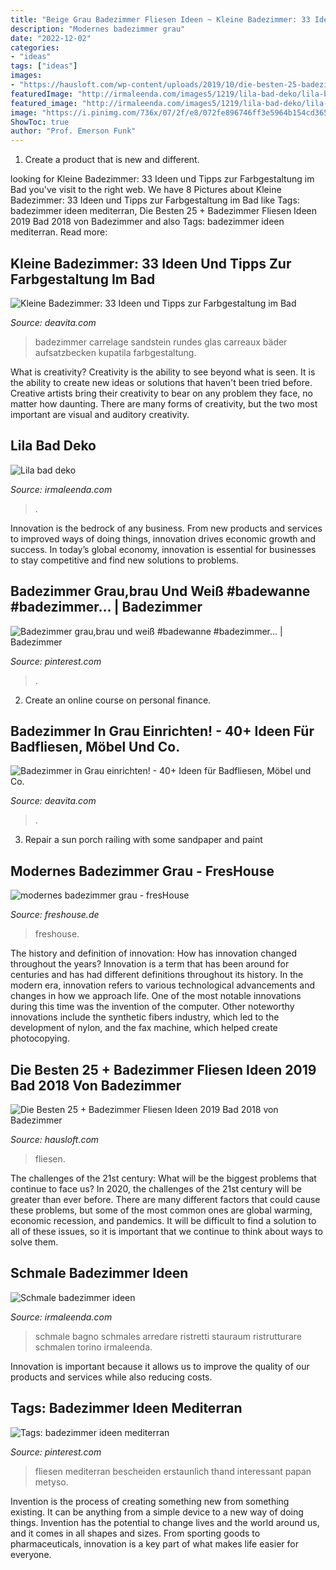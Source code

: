 ```yaml
---
title: "Beige Grau Badezimmer Fliesen Ideen ~ Kleine Badezimmer: 33 Ideen Und Tipps Zur Farbgestaltung Im Bad"
description: "Modernes badezimmer grau"
date: "2022-12-02"
categories:
- "ideas"
tags: ["ideas"]
images:
- "https://hausloft.com/wp-content/uploads/2019/10/die-besten-25-badezimmer-fliesen-ideen-2019-bad-2018-von-badezimmer-fliesen-ideen-grau-bild.jpg"
featuredImage: "http://irmaleenda.com/images5/1219/lila-bad-deko/lila-bad-deko-22_6.jpg"
featured_image: "http://irmaleenda.com/images5/1219/lila-bad-deko/lila-bad-deko-22_6.jpg"
image: "https://i.pinimg.com/736x/07/2f/e8/072fe896746ff3e5964b154cd3657791.jpg"
ShowToc: true
author: "Prof. Emerson Funk"
---
```



1. Create a product that is new and different.

	

		
looking for Kleine Badezimmer: 33 Ideen und Tipps zur Farbgestaltung im Bad you've visit to the right web. We have 8 Pictures about Kleine Badezimmer: 33 Ideen und Tipps zur Farbgestaltung im Bad like Tags: badezimmer ideen mediterran, Die Besten 25 + Badezimmer Fliesen Ideen 2019 Bad 2018 von Badezimmer and also Tags: badezimmer ideen mediterran. Read more:
		
    
## Kleine Badezimmer: 33 Ideen Und Tipps Zur Farbgestaltung Im Bad

<img loading=lazy src="https://deavita.com/wp-content/uploads/2014/08/kleine-badezimmer-ideen-sandstein-optik-fliesen-rundes-glas-aufsatzbecken.jpg" onerror="this.onerror=null;this.src='https://tse3.mm.bing.net/th?id=OIP.AyTGjq9ZEo9pun2fDLlSdwHaKG&amp;pid=15.1';" alt="Kleine Badezimmer: 33 Ideen und Tipps zur Farbgestaltung im Bad">

_Source: deavita.com_

>badezimmer carrelage sandstein rundes glas carreaux bäder aufsatzbecken kupatila farbgestaltung. 

	

What is creativity?
Creativity is the ability to see beyond what is seen. It is the ability to create new ideas or solutions that haven't been tried before. Creative artists bring their creativity to bear on any problem they face, no matter how daunting. There are many forms of creativity, but the two most important are visual and auditory creativity.

    
## Lila Bad Deko

<img loading=lazy src="http://irmaleenda.com/images5/1219/lila-bad-deko/lila-bad-deko-22_6.jpg" onerror="this.onerror=null;this.src='https://tse1.mm.bing.net/th?id=OIP.DW5FB4eGDz6rufd8s8AAyQDHEs&amp;pid=15.1';" alt="Lila bad deko">

_Source: irmaleenda.com_

>. 

	

Innovation is the bedrock of any business. From new products and services to improved ways of doing things, innovation drives economic growth and success. In today’s global economy, innovation is essential for businesses to stay competitive and find new solutions to problems.

    
## Badezimmer Grau,brau Und Weiß #badewanne #badezimmer... | Badezimmer

<img loading=lazy src="https://i.pinimg.com/736x/07/2f/e8/072fe896746ff3e5964b154cd3657791.jpg" onerror="this.onerror=null;this.src='https://tse1.mm.bing.net/th?id=OIP.tjxvjJZbjqViBE7H6t7GyAHaJ3&amp;pid=15.1';" alt="Badezimmer grau,brau und weiß #badewanne #badezimmer... | Badezimmer">

_Source: pinterest.com_

>. 

	

2. Create an online course on personal finance.

    
## Badezimmer In Grau Einrichten! - 40+ Ideen Für Badfliesen, Möbel Und Co.

<img loading=lazy src="https://deavita.com/wp-content/uploads/2019/05/Badezimmer-in-Grau-modern-Skandinavischer-Wohnstil-Farben-Beige-Wandspiegel-Design.jpg" onerror="this.onerror=null;this.src='https://tse1.mm.bing.net/th?id=OIP.N-0CPpuiPQPyffakKMEBIwHaFk&amp;pid=15.1';" alt="Badezimmer in Grau einrichten! - 40+ Ideen für Badfliesen, Möbel und Co.">

_Source: deavita.com_

>. 

	

3. Repair a sun porch railing with some sandpaper and paint

    
## Modernes Badezimmer Grau - FresHouse

<img loading=lazy src="https://cdn.freshouse.de/uploads/2015/03/modernes-badezimmer-grau.jpg" onerror="this.onerror=null;this.src='https://tse1.mm.bing.net/th?id=OIP.nWQ9CGzYWFOzFmqNHvTWsQHaFF&amp;pid=15.1';" alt="modernes badezimmer grau - fresHouse">

_Source: freshouse.de_

>freshouse. 

	

The history and definition of innovation: How has innovation changed throughout the years?
Innovation is a term that has been around for centuries and has had different definitions throughout its history. In the modern era, innovation refers to various technological advancements and changes in how we approach life. One of the most notable innovations during this time was the invention of the computer. Other noteworthy innovations include the synthetic fibers industry, which led to the development of nylon, and the fax machine, which helped create photocopying.

    
## Die Besten 25 + Badezimmer Fliesen Ideen 2019 Bad 2018 Von Badezimmer

<img loading=lazy src="https://hausloft.com/wp-content/uploads/2019/10/die-besten-25-badezimmer-fliesen-ideen-2019-bad-2018-von-badezimmer-fliesen-ideen-grau-bild.jpg" onerror="this.onerror=null;this.src='https://tse1.mm.bing.net/th?id=OIP.11G5GEbisD8EzCGy3BHYMgHaK3&amp;pid=15.1';" alt="Die Besten 25 + Badezimmer Fliesen Ideen 2019 Bad 2018 von Badezimmer">

_Source: hausloft.com_

>fliesen. 

	

The challenges of the 21st century: What will be the biggest problems that continue to face us?
In 2020, the challenges of the 21st century will be greater than ever before. There are many different factors that could cause these problems, but some of the most common ones are global warming, economic recession, and pandemics. It will be difficult to find a solution to all of these issues, so it is important that we continue to think about ways to solve them.

    
## Schmale Badezimmer Ideen

<img loading=lazy src="https://irmaleenda.com/images5/0517L/schmale-badezimmer-ideen/schmale-badezimmer-ideen-73_2.jpg" onerror="this.onerror=null;this.src='https://tse2.mm.bing.net/th?id=OIP.O1WLsrqagEgydLsTkxI9VAHaJ6&amp;pid=15.1';" alt="Schmale badezimmer ideen">

_Source: irmaleenda.com_

>schmale bagno schmales arredare ristretti stauraum ristrutturare schmalen torino irmaleenda. 

	

Innovation is important because it allows us to improve the quality of our products and services while also reducing costs.

    
## Tags: Badezimmer Ideen Mediterran

<img loading=lazy src="https://i.pinimg.com/736x/b3/61/36/b3613681e46ee6d9d2bb6ce1b0c8c8c1.jpg" onerror="this.onerror=null;this.src='https://tse3.mm.bing.net/th?id=OIP.Ff5rrYGrL5Xm-7L4YsHBHQHaE6&amp;pid=15.1';" alt="Tags: badezimmer ideen mediterran">

_Source: pinterest.com_

>fliesen mediterran bescheiden erstaunlich thand interessant papan metyso. 

	

Invention is the process of creating something new from something existing. It can be anything from a simple device to a new way of doing things. Invention has the potential to change lives and the world around us, and it comes in all shapes and sizes. From sporting goods to pharmaceuticals, innovation is a key part of what makes life easier for everyone.

